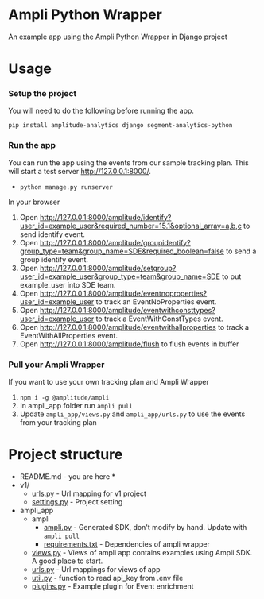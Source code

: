 # Ampli Python Wrapper
An example app using the Ampli Python Wrapper in Django project

# Usage

### Setup the project
You will need to do the following before running the app.

`pip install amplitude-analytics django segment-analytics-python`

### Run the app
You can run the app using the events from our sample tracking plan.
This will start a test server http://127.0.0.1:8000/.
* `python manage.py runserver`

In your browser

1. Open http://127.0.0.1:8000/amplitude/identify?user_id=example_user&required_number=15.1&optional_array=a,b,c to send identify event.
2. Open http://127.0.0.1:8000/amplitude/groupidentify?group_type=team&group_name=SDE&required_boolean=false to send a group identify event.
3. Open http://127.0.0.1:8000/amplitude/setgroup?user_id=example_user&group_type=team&group_name=SDE to put example_user into SDE team.
4. Open http://127.0.0.1:8000/amplitude/eventnoproperties?user_id=example_user to track an EventNoProperties event.
5. Open http://127.0.0.1:8000/amplitude/eventwithconsttypes?user_id=example_user to track a EventWithConstTypes event.
6. Open http://127.0.0.1:8000/amplitude/eventwithallproperties to track a EventWithAllProperties event.
7. Open http://127.0.0.1:8000/amplitude/flush to flush events in buffer

### Pull your Ampli Wrapper
If you want to use your own tracking plan and Ampli Wrapper
1. `npm i -g @amplitude/ampli`
2. In ampli_app folder run `ampli pull`
3. Update `ampli_app/views.py` and `ampli_app/urls.py` to use the events from your tracking plan

# Project structure
* README.md - you are here *
* v1/ 
  * [urls.py](v1/urls.py) - Url mapping for v1 project
  * [settings.py](v1/settings.py) - Project setting
* ampli_app
  * ampli
    * [ampli.py](ampli_app/ampli/ampli.py) - Generated SDK, don't modify by hand. Update with `ampli pull`
    * [requirements.txt](ampli_app/ampli/requirements.txt) - Dependencies of ampli wrapper
  * [views.py](ampli_app/views.py) - Views of ampli app contains examples using Ampli SDK. A good place to start.
  * [urls.py](ampli_app/urls.py) - Url mappings for views of app
  * [util.py](ampli_app/util.py) - function to read api_key from .env file
  * [plugins.py](plugins.py) - Example plugin for Event enrichment